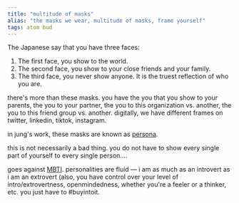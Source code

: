 ```yaml
---
title: "multitude of masks"
alias: "the masks we wear, multitude of masks, frame yourself"
tags: atom bud 
---
```


The Japanese say that you have three faces:

1. The first face, you show to the world.
2. The second face, you show to your close friends and your family.
1. The third face, you never show anyone. It is the truest reflection of who you are.

there's more than these masks. you have the you that you show to your parents, the you to your partner, the you to this organization vs. another, the you to this friend group vs. another. 
digitally, we have different frames on twitter, linkedin, tiktok, instagram. 

in jung's work, these masks are known as [persona](persona.md).

this is not necessarily a bad thing. you do not have to show every single part of yourself to every single person....

goes against [MBTI](MBTI.md). personalities are fluid — i am as much as an introvert as i am an extrovert (also, you have control over your level of intro/extrovertness, openmindedness, whether you're a feeler or a thinker, etc. you just have to #buyintoit.

